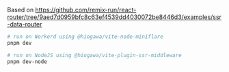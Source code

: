 Based on https://github.com/remix-run/react-router/tree/9aed7d0959bfc8c63ef4539dd4030072be8446d3/examples/ssr-data-router

```sh
# run on Workerd using @hiogawa/vite-node-miniflare
pnpm dev

# run on NodeJS using @hiogawa/vite-plugin-ssr-middleware
pnpm dev-node
```
